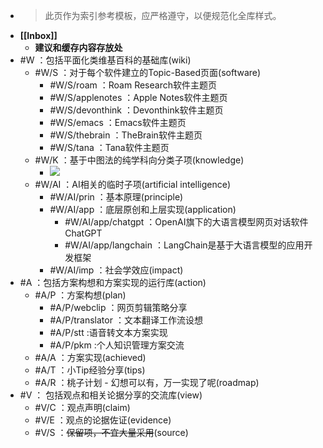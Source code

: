 - > 此页作为索引参考模板，应严格遵守，以便规范化全库样式。
- **[[Inbox]]**
    - __建议和缓存内容存放处__
- #W ：包括平面化类维基百科的基础库(wiki)
    - #W/S ：对于每个软件建立的Topic-Based页面(software)
        - #W/S/roam ：Roam Research软件主题页
        - #W/S/applenotes ：Apple Notes软件主题页
        - #W/S/devonthink ：Devonthink软件主题页
        - #W/S/emacs ：Emacs软件主题页
        - #W/S/thebrain ：TheBrain软件主题页
        - #W/S/tana ：Tana软件主题页
    - #W/K ：基于中图法的纯学科向分类子项(knowledge)
        - ![](https://firebasestorage.googleapis.com/v0/b/firescript-577a2.appspot.com/o/imgs%2Fapp%2FInsightSphere%2Fm4Uhp-C3xo.png?alt=media&token=8e169ff8-03a7-45d6-a841-ea5f9508d928)
    - #W/AI ：AI相关的临时子项(artificial intelligence)
        - #W/AI/prin ：基本原理(principle)
        - #W/AI/app ：底层原创和上层实现(application)
            - #W/AI/app/chatgpt ：OpenAI旗下的大语言模型网页对话软件ChatGPT
            - #W/AI/app/langchain ：LangChain是基于大语言模型的应用开发框架
        - #W/AI/imp ：社会学效应(impact)
- #A ：包括方案构想和方案实现的运行库(action)
    - #A/P ：方案构想(plan)
        - #A/P/webclip ：网页剪辑策略分享
        - #A/P/translator ：文本翻译工作流设想
        - #A/P/stt :语音转文本方案实现
        - #A/P/pkm :个人知识管理方案交流
    - #A/A ：方案实现(achieved)
    - #A/T ：小Tip经验分享(tips)
    - #A/R ：桃子计划 - 幻想可以有，万一实现了呢(roadmap)
- #V ： 包括观点和相关论据分享的交流库(view)
    - #V/C ：观点声明(claim)
    - #V/E ：观点的论据佐证(evidence)
    - #V/S ：~~保留项，不宜大量采用~~(source)
